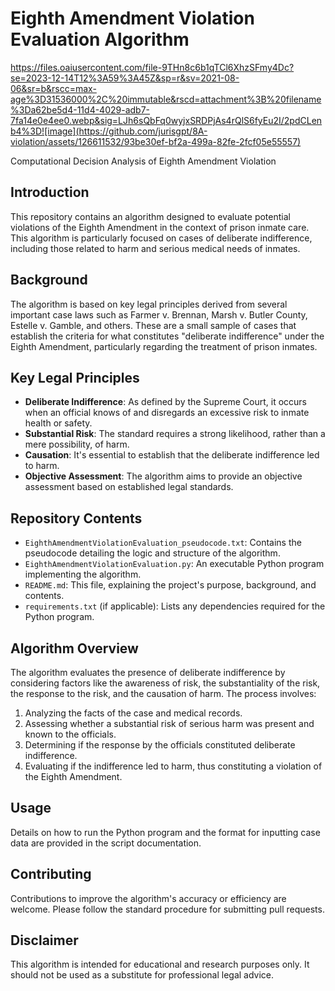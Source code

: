 # Eighth Amendment Violation Evaluation Algorithm  

https://files.oaiusercontent.com/file-9THn8c6b1qTCl6XhzSFmy4Dc?se=2023-12-14T12%3A59%3A45Z&sp=r&sv=2021-08-06&sr=b&rscc=max-age%3D31536000%2C%20immutable&rscd=attachment%3B%20filename%3Da62be5d4-11d4-4029-adb7-7fa14e0e4ee0.webp&sig=LJh6sQbFq0wyjxSRDPjAs4rQlS6fyEu2I/2pdCLenb4%3D![image](https://github.com/jurisgpt/8A-violation/assets/126611532/93be30ef-bf2a-499a-82fe-2fcf05e55557)


Computational Decision Analysis of Eighth Amendment Violation 

## Introduction
This repository contains an algorithm designed to evaluate potential violations of the Eighth Amendment in the context of prison inmate care. This algorithm is particularly focused on cases of deliberate indifference, including those related to harm and serious medical needs of inmates.

## Background
The algorithm is based on key legal principles derived from several important case laws such as Farmer v. Brennan, Marsh v. Butler County, Estelle v. Gamble, and others. These are a small sample of cases that establish the criteria for what constitutes "deliberate indifference" under the Eighth Amendment, particularly regarding the treatment of prison inmates.

## Key Legal Principles
- **Deliberate Indifference**: As defined by the Supreme Court, it occurs when an official knows of and disregards an excessive risk to inmate health or safety.
- **Substantial Risk**: The standard requires a strong likelihood, rather than a mere possibility, of harm.
- **Causation**: It's essential to establish that the deliberate indifference led to harm.
- **Objective Assessment**: The algorithm aims to provide an objective assessment based on established legal standards.

## Repository Contents
- `EighthAmendmentViolationEvaluation_pseudocode.txt`: Contains the pseudocode detailing the logic and structure of the algorithm.
- `EighthAmendmentViolationEvaluation.py`: An executable Python program implementing the algorithm.
- `README.md`: This file, explaining the project's purpose, background, and contents.
- `requirements.txt` (if applicable): Lists any dependencies required for the Python program.

## Algorithm Overview
The algorithm evaluates the presence of deliberate indifference by considering factors like the awareness of risk, the substantiality of the risk, the response to the risk, and the causation of harm. The process involves:

1. Analyzing the facts of the case and medical records.
2. Assessing whether a substantial risk of serious harm was present and known to the officials.
3. Determining if the response by the officials constituted deliberate indifference.
4. Evaluating if the indifference led to harm, thus constituting a violation of the Eighth Amendment.

## Usage
Details on how to run the Python program and the format for inputting case data are provided in the script documentation.

## Contributing
Contributions to improve the algorithm's accuracy or efficiency are welcome. Please follow the standard procedure for submitting pull requests.

## Disclaimer
This algorithm is intended for educational and research purposes only. It should not be used as a substitute for professional legal advice.

